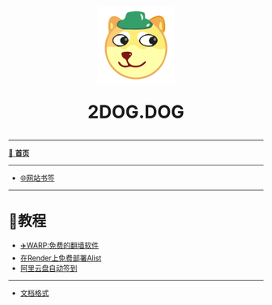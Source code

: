 <style>
    #LOGO-001 {
        font-size: 250%;
        text-align: center;
    }

    #LOGO-002 {
        display: block;
        margin-left: auto;
        margin-right: auto;
        width: 30%;
    }
</style>
<img src="img/dog.svg" alt="" id="LOGO-002">
<p id="LOGO-001"><b>2DOG.DOG</b></p>

----
[🌈 **首页**](/home.md)

----
- [🌐网站书签](004-webpage)
----
# 📘教程
- [✈️WARP:免费的翻墙软件](001-WARP)
- [在Render上免费部署Alist](002-alist-render)
- [阿里云盘自动签到](003-alicloud-autocheckin)

----
- [文档格式](000)
